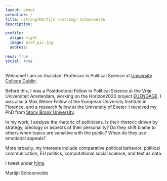 ```yaml
---
layout: about
permalink: /
title: <strong>Martijn </strong> Schoonvelde
description:

profile:
  align: right
  image: prof_pic.jpg
  address: 

news: true
social: true
---
```


Welcome! I am an Assistant Professor in Political Science at [University College Dublin](https://www.ucd.ie/spire/).

Before this, I was a Postdoctoral Fellow in Political Science at the Vrije Universiteit Amsterdam, working on the Horizon2020 project [EUENGAGE](http://www.euengage.eu/). I was also a Max Weber Fellow at the European University Institute in Florence, and a research fellow at the University of Exeter. I received my PhD from [Stony Brook University](http://stonybrook.edu/polsci).  

 In my work, I analyze the rhetoric of politicians. Is their rhetoric driven by strategy, ideology or aspects of their personality? Do they shift blame to others when topics are sensitive with the public?  When do they use emotional appeals?
 
 More broadly, my interests include comparative political behavior, political communication, EU politics, computational social science, and text as data.

I tweet under [hjms](http://www.twitter.com/hjms).

Martijn Schoonvelde
